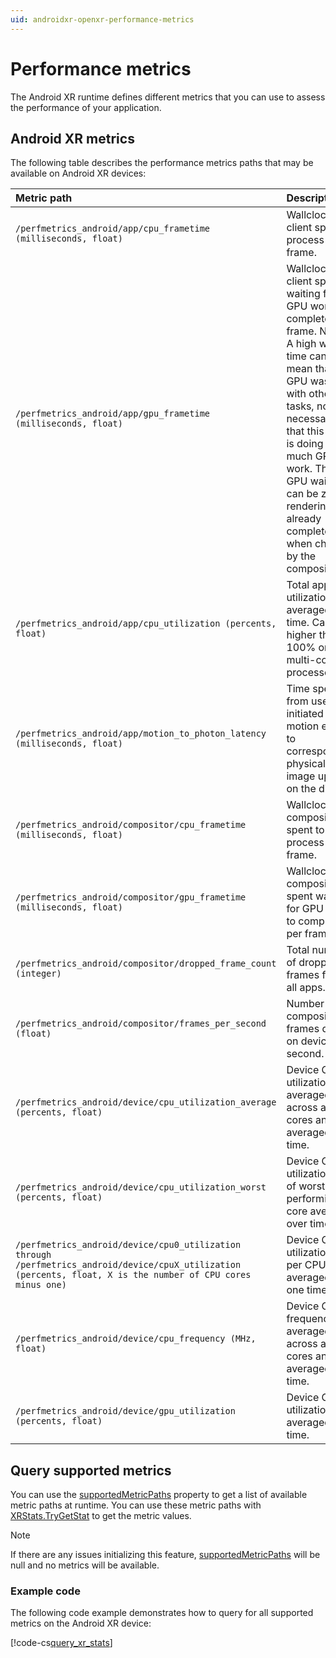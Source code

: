 ```yaml
---
uid: androidxr-openxr-performance-metrics
---
```

# Performance metrics

The Android XR runtime defines different metrics that you can use to assess the performance of your application.

## Android XR metrics

The following table describes the performance metrics paths that may be available on Android XR devices:

| Metric path | Description    |
| :---------- | :------------- |
| `/perfmetrics_android/app/cpu_frametime (milliseconds, float)` | Wallclock time client spent to process a frame. |
| `/perfmetrics_android/app/gpu_frametime (milliseconds, float)` | Wallclock time client spent waiting for GPU work to complete per frame. Notes: A high wait time can mean that the GPU was busy with other tasks, not necessarily that this client is doing too much GPU work. The GPU wait time can be zero if rendering was already complete when checked by the compositor. |
| `/perfmetrics_android/app/cpu_utilization (percents, float)` | Total app CPU utilization rate averaged over time. Can be higher than 100% on multi-core processors. |
| `/perfmetrics_android/app/motion_to_photon_latency (milliseconds, float)` | Time spent from user-initiated motion event to corresponding physical image update on the display. |
| `/perfmetrics_android/compositor/cpu_frametime (milliseconds, float)` | Wallclock time compositor spent to process a frame. |
|`/perfmetrics_android/compositor/gpu_frametime (milliseconds, float)` | Wallclock time compositor spent waiting for GPU work to complete per frame. |
| `/perfmetrics_android/compositor/dropped_frame_count (integer)` | Total number of dropped frames from all apps. |
| `/perfmetrics_android/compositor/frames_per_second (float)` | Number of compositor frames  drawn on device per second. |
| `/perfmetrics_android/device/cpu_utilization_average (percents, float)` | Device CPU utilization rate averaged across all cores and averaged over time. |
| `/perfmetrics_android/device/cpu_utilization_worst (percents, float)` | Device CPU utilization rate of worst performing core  averaged over time. |
| `/perfmetrics_android/device/cpu0_utilization through /perfmetrics_android/device/cpuX_utilization (percents, float, X is the number of CPU cores minus one)` | Device CPU utilization rate per CPU core averaged over one time. |
| `/perfmetrics_android/device/cpu_frequency (MHz, float)` | Device CPU frequency averaged across all cores and averaged over time. |
| `/perfmetrics_android/device/gpu_utilization (percents, float)` | Device GPU utilization rate averaged over time. |

## Query supported metrics

You can use the [supportedMetricPaths](xref:UnityEngine.XR.OpenXR.Features.Android.AndroidXRPerformanceMetrics.supportedMetricPaths) property to get a list of available metric paths at runtime.
You can use these metric paths with [XRStats.TryGetStat](xref:UnityEngine.XR.Provider.XRStats.TryGetStat(UnityEngine.IntegratedSubsystem,System.String,System.Single&)) to get the metric values.

> [!NOTE]
> If there are any issues initializing this feature, 
[supportedMetricPaths](xref:UnityEngine.XR.OpenXR.Features.Android.AndroidXRPerformanceMetrics.supportedMetricPaths) will be null and no metrics will be available. 

### Example code

The following code example demonstrates how to query for all supported metrics on the Android XR device:

[!code-cs[query_xr_stats](../../Tests/Runtime/CodeSamples/StatSample.cs#query_xr_stats)]
